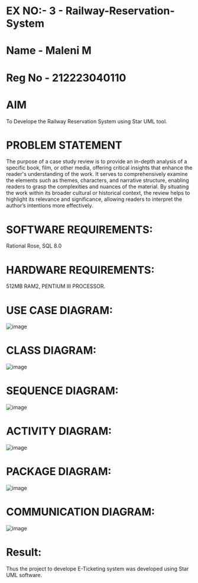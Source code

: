 # EX NO:- 3  -  Railway-Reservation-System
# Name - Maleni M
# Reg No - 212223040110
# AIM
 To Develope the Railway Reservation System using Star UML tool.
# PROBLEM STATEMENT
The purpose of a case study review is to provide an in-depth analysis of a specific book, film, or other media, offering critical insights that enhance the reader's understanding of the work. It serves to comprehensively examine the elements such as themes, characters, and narrative structure, enabling readers to grasp the complexities and nuances of the material. By situating the work within its broader cultural or historical context, the review helps to highlight its relevance and significance, allowing readers to interpret the author’s intentions more effectively. 
 
# SOFTWARE REQUIREMENTS:
Rational Rose,
SQL 8.0
# HARDWARE REQUIREMENTS:
512MB RAM2, PENTIUM III PROCESSOR.

# USE CASE DIAGRAM:
![image](https://github.com/user-attachments/assets/a84b5518-af34-49dd-89c7-0e475ebbe6f3)



# CLASS DIAGRAM:
![image](https://github.com/user-attachments/assets/aee3b1f1-c131-4720-98f0-dd23f66e26bf)




# SEQUENCE DIAGRAM:

![image](https://github.com/user-attachments/assets/fb2155e5-0c85-4e59-a786-ad7c192e0be8)


# ACTIVITY DIAGRAM:

![image](https://github.com/user-attachments/assets/732c5031-9145-43d0-990b-b8a31a9cce4a)



# PACKAGE DIAGRAM: 

![image](https://github.com/user-attachments/assets/92f7898c-d8ed-4127-80a3-c4275faeb335)


# COMMUNICATION DIAGRAM:
![image](https://github.com/user-attachments/assets/85fc5ba6-9fca-4975-a3f8-f7bbe1e9646d)




# Result:
 
Thus the project to develope E-Ticketing system was developed using Star UML software.
